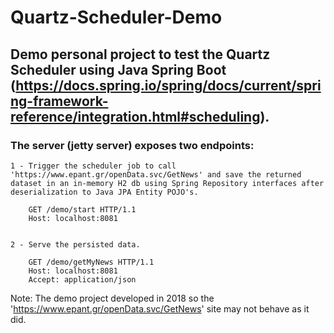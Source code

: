 # Quartz-Scheduler-Demo


## Demo personal project to test the Quartz Scheduler using Java Spring Boot (https://docs.spring.io/spring/docs/current/spring-framework-reference/integration.html#scheduling).

### The server (jetty server) exposes two endpoints:
    1 - Trigger the scheduler job to call 'https://www.epant.gr/openData.svc/GetNews' and save the returned dataset in an in-memory H2 db using Spring Repository interfaces after deserialization to Java JPA Entity POJO's.
    
        GET /demo/start HTTP/1.1
        Host: localhost:8081
    
    
    2 - Serve the persisted data.
    
        GET /demo/getMyNews HTTP/1.1
        Host: localhost:8081
        Accept: application/json



Note: The demo project developed in 2018 so the 'https://www.epant.gr/openData.svc/GetNews' site may not behave as it did.
